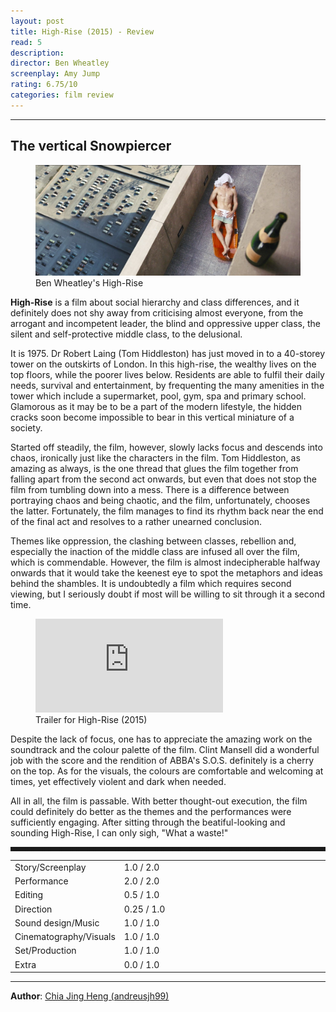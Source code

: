 ```yaml
---
layout: post
title: High-Rise (2015) - Review
read: 5
description:
director: Ben Wheatley
screenplay: Amy Jump
rating: 6.75/10
categories: film review
---
```


---

## The vertical Snowpiercer

<figure class="film">
  <img src="/assets/images/posts/7_R_HighRise/post.jpeg" alt="Unbreakable movie still">
  <figcaption><i class="fa-solid fa-film"></i> Ben Wheatley's High-Rise </figcaption>
</figure>

**High-Rise** is a film about social hierarchy and class differences, and it definitely does not shy away from criticising almost everyone, from the arrogant and incompetent leader, the blind and oppressive upper class, the silent and self-protective middle class, to the delusional. 

It is 1975. Dr Robert Laing (Tom Hiddleston) has just moved in to a 40-storey tower on the outskirts of London. In this high-rise, the wealthy lives on the top floors, while the poorer lives below. Residents are able to fulfil their daily needs, survival and entertainment, by frequenting the many amenities in the tower which include a supermarket, pool, gym, spa and primary school. Glamorous as it may be to be a part of the modern lifestyle, the hidden cracks soon become impossible to bear in this vertical miniature of a society.

Started off steadily, the film, however, slowly lacks focus and descends into chaos, ironically just like the characters in the film. Tom Hiddleston, as amazing as always, is the one thread that glues the film together from falling apart from the second act onwards, but even that does not stop the film from tumbling down into a mess. There is a difference between portraying chaos and being chaotic, and the film, unfortunately, chooses the latter. Fortunately, the film manages to find its rhythm back near the end of the final act and resolves to a rather unearned conclusion.

Themes like oppression, the clashing between classes, rebellion and, especially the inaction of the middle class are infused all over the film, which is commendable. However, the film is almost indecipherable halfway onwards that it would take the keenest eye to spot the metaphors and ideas behind the shambles. It is undoubtedly a film which requires second viewing, but I seriously doubt if most will be willing to sit through it a second time.

<div class="film-trailer">
<figure>
  <iframe src="https://www.youtube.com/embed/LKPghZ5cc_E" title="YouTube video player" frameborder="0" allow="accelerometer; autoplay; clipboard-write; encrypted-media; gyroscope; picture-in-picture; web-share" allowfullscreen></iframe>
  <figcaption><i class="fa-brands fa-youtube"></i> Trailer for High-Rise (2015)</figcaption>
</figure>
</div>

Despite the lack of focus, one has to appreciate the amazing work on the soundtrack and the colour palette of the film. Clint Mansell did a wonderful job with the score and the rendition of ABBA's S.O.S. definitely is a cherry on the top. As for the visuals, the colours are comfortable and welcoming at times, yet effectively violent and dark when needed.

All in all, the film is passable. With better thought-out execution, the film could definitely do better as the themes and the performances were sufficiently engaging. After sitting through the beatiful-looking and sounding High-Rise, I can only sigh, "What a waste!"

<hr style="border-style: dashed">

<table class="table table-sm table-striped table-hover">
  <colgroup>
    <col style="width: 30%;">
    <col style="width: 70%;">
  </colgroup>

  <tbody>
    <tr>
      <td>Story/Screenplay</td>
      <td>1.0 / 2.0</td>
    </tr>
    <tr>
      <td>Performance</td>
      <td>2.0 / 2.0</td>
    </tr>
    <tr>
      <td>Editing</td>
      <td>0.5 / 1.0</td>
    </tr>
    <tr>
      <td>Direction</td>
      <td>0.25 / 1.0</td>
    </tr>
    <tr>
      <td>Sound design/Music</td>
      <td>1.0 / 1.0</td>
    </tr>
    <tr>
      <td>Cinematography/Visuals</td>
      <td>1.0 / 1.0</td>
    </tr>
    <tr>
      <td>Set/Production</td>
      <td>1.0 / 1.0</td>
    </tr>
    <tr>
      <td>Extra</td>
      <td>0.0 / 1.0</td>
    </tr>
  </tbody>
</table>

---

**Author**: <a href="https://github.com/andreusjh99" target="_blank">Chia Jing Heng (andreusjh99)</a>
